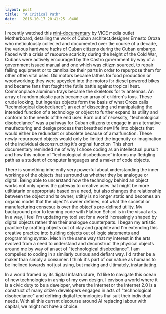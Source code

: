 ```yaml
---
layout: post
title:  "A Critical Path"
date:   2016-10-17 20:41:25 -0400
---
```



I recently watched this [mini-documentary](http://motherboard.vice.com/blog/the-technological-disobedience-of-ernesto-oroza-cuba-s-diy-inventions) by VICE media outlet Motherboard, detailing the work of Cuban architect/designer Ernesto Oroza who meticulously collected and documented over the course of a decade, the various hardware hacks of Cuban citizens during the Cuban embargo.  Faced with a crisis of resource scaricity  during the height of the Cold War, Cubans were actively encouraged by the Castro government by way of a government issued manual and one which was citizen sourced, to repair failing equipment or to cannibalize their parts in order to repurpose them for other often vital uses.  Old motors became lathes for food production or woodworking; they were upcycled into the motors for diesel powered bikes and became fans that fought the futile battle against tropical heat.  Commonplace aluminum trays became the skeletons for tv antennas.  An array of random plastic parts became an array of children's toys. These crude looking, but ingenius objects form the basis of what Oroza calls "technological disobediance";  an act of dissecting and manipulating the intended function of a technology or object to further expand its utility and conform to the needs of the end user.  Born out of necessity, "technological disobediance" was a pathway for Cuban citizens to engage in an alternative maufacturing and design process that breathed new life into objects that would either be redundant or obsolete because of a malfunction.  These newly repurposed objects would only be limited the ingenuity or imagination of the individual deconstructing it's orginal function.  This short documentary reminded me of why I chose coding as an intellectual pursuit and how this notion of "technological disobediance" informs my fledgling path as a student of computer languages and a maker of code objects.  

There is something inherently very powerful about understanding the inner workings of the objects that surround us whether they be analogue or digital.  Being able to understand how the technology behind an object works not only opens the gateway to creative uses that might be more utiltiatarin or appropriate based on a need, but also changes the relationship between the object and its owner; utiltiy is no longer static and becomes an organic model that the object's owner defines, not what the societal or manufacturing consesus is over the object's pre-defined utility.  My background prior to learning code with Flatiron School is in the visual arts.  In a way, I feel I'm updating my tool set for a world increasingly shaped by digital objects rather than their analogue counterparts.  I began my artistic practice by crafting objects out of clay and graphite and I'm extending this creative practice into building objects out of logic statements and programming syntax.  Much in the same way that my interest in the arts evolved from a need to understand and deconstruct the physical objects around me by way of an act of "technological disobediance", I am compelled to coding in a similarly curious and defiant way.  I'd rather be a maker than simply a consumer.  I think it's part of our nature as humans to be inclined towards not just using, but making and ultimately, instantiating.  

In a world framed by its digital infastructure, I'd like to navigate this ocean of new technologies in a ship of my own design.  I envison a world where it is a civic duty to be a developer, where the Internet or the Internet 2.0 is a construct of many citizen developers engaged in acts of "technological disobediance" and defining digital technologies that suit their individual needs.  With all this current discourse around AI replacing labour with capital, we might not have a choice.


